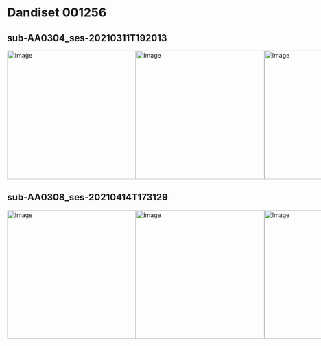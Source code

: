 # Dandiset 001256

## sub-AA0304_ses-20210311T192013

<div style="display: flex; justify-content: space-between;">
  <img src="https://lindi.neurosift.org/tmp/dandi/dandiset-001256/genie/sessions/sub-AA0304_ses-20210311T192013/pupil_video_single_frame.png?cb=1kdzy" alt="Image" width="300" />
  <img src="https://lindi.neurosift.org/tmp/dandi/dandiset-001256/genie/sessions/sub-AA0304_ses-20210311T192013/two_photon_video_single_frame.png?cb=i6beo" alt="Image" width="300" />
  <img src="https://lindi.neurosift.org/tmp/dandi/dandiset-001256/genie/sessions/sub-AA0304_ses-20210311T192013/average_pupil_response.png?cb=3382c" alt="Image" width="300" />
  <img src="https://lindi.neurosift.org/tmp/dandi/dandiset-001256/genie/sessions/sub-AA0304_ses-20210311T192013/pupil_radius_acquisitions_aligned.png?cb=vv8el" alt="Image" width="300" />
  <img src="https://lindi.neurosift.org/tmp/dandi/dandiset-001256/genie/sessions/sub-AA0304_ses-20210311T192013/roi_responses_first_acquisition.png?cb=34xkv" alt="Image" width="300" />
</div>

## sub-AA0308_ses-20210414T173129

<div style="display: flex; justify-content: space-between;">
  <img src="https://lindi.neurosift.org/tmp/dandi/dandiset-001256/genie/sessions/sub-AA0308_ses-20210414T173129/pupil_video_single_frame.png?cb=y72rd" alt="Image" width="300" />
  <img src="https://lindi.neurosift.org/tmp/dandi/dandiset-001256/genie/sessions/sub-AA0308_ses-20210414T173129/two_photon_video_single_frame.png?cb=lx55w" alt="Image" width="300" />
  <img src="https://lindi.neurosift.org/tmp/dandi/dandiset-001256/genie/sessions/sub-AA0308_ses-20210414T173129/average_pupil_response.png?cb=q2r71" alt="Image" width="300" />
  <img src="https://lindi.neurosift.org/tmp/dandi/dandiset-001256/genie/sessions/sub-AA0308_ses-20210414T173129/pupil_radius_acquisitions_aligned.png?cb=dcn7c" alt="Image" width="300" />
  <img src="https://lindi.neurosift.org/tmp/dandi/dandiset-001256/genie/sessions/sub-AA0308_ses-20210414T173129/roi_responses_first_acquisition.png?cb=zhbpi" alt="Image" width="300" />
</div>

